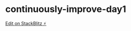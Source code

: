 # continuously-improve-day1

[Edit on StackBlitz ⚡️](https://stackblitz.com/edit/continuously-improve-day1)